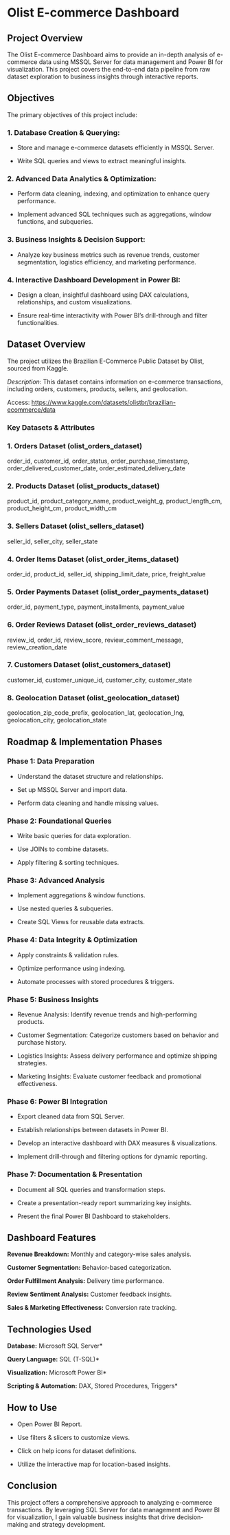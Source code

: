 # Olist E-commerce Dashboard

## Project Overview

The Olist E-commerce Dashboard aims to provide an in-depth analysis of e-commerce data using MSSQL Server for data management and Power BI for visualization. 
This project covers the end-to-end data pipeline from raw dataset exploration to business insights through interactive reports.

## Objectives

The primary objectives of this project include:

### 1. Database Creation & Querying:

* Store and manage e-commerce datasets efficiently in MSSQL Server.

* Write SQL queries and views to extract meaningful insights.

### 2. Advanced Data Analytics & Optimization:

* Perform data cleaning, indexing, and optimization to enhance query performance.

* Implement advanced SQL techniques such as aggregations, window functions, and subqueries.

### 3. Business Insights & Decision Support:

* Analyze key business metrics such as revenue trends, customer segmentation, logistics efficiency, and marketing performance.

### 4. Interactive Dashboard Development in Power BI:

* Design a clean, insightful dashboard using DAX calculations, relationships, and custom visualizations.

* Ensure real-time interactivity with Power BI’s drill-through and filter functionalities.

## Dataset Overview

The project utilizes the Brazilian E-Commerce Public Dataset by Olist, sourced from Kaggle.

*Description:* This dataset contains information on e-commerce transactions, including orders, customers, products, sellers, and geolocation.

Access: https://www.kaggle.com/datasets/olistbr/brazilian-ecommerce/data

### Key Datasets & Attributes

### 1. Orders Dataset (olist_orders_dataset)

order_id, customer_id, order_status, order_purchase_timestamp, order_delivered_customer_date, order_estimated_delivery_date

### 2. Products Dataset (olist_products_dataset)

product_id, product_category_name, product_weight_g, product_length_cm, product_height_cm, product_width_cm

### 3. Sellers Dataset (olist_sellers_dataset)

seller_id, seller_city, seller_state

### 4. Order Items Dataset (olist_order_items_dataset)

order_id, product_id, seller_id, shipping_limit_date, price, freight_value

### 5. Order Payments Dataset (olist_order_payments_dataset)

order_id, payment_type, payment_installments, payment_value

### 6. Order Reviews Dataset (olist_order_reviews_dataset)

review_id, order_id, review_score, review_comment_message, review_creation_date

### 7. Customers Dataset (olist_customers_dataset)

customer_id, customer_unique_id, customer_city, customer_state

### 8. Geolocation Dataset (olist_geolocation_dataset)

geolocation_zip_code_prefix, geolocation_lat, geolocation_lng, geolocation_city, geolocation_state

## Roadmap & Implementation Phases

### Phase 1: Data Preparation

* Understand the dataset structure and relationships.

* Set up MSSQL Server and import data.

* Perform data cleaning and handle missing values.

### Phase 2: Foundational Queries

* Write basic queries for data exploration.

* Use JOINs to combine datasets.

* Apply filtering & sorting techniques.

### Phase 3: Advanced Analysis

* Implement aggregations & window functions.

* Use nested queries & subqueries.

* Create SQL Views for reusable data extracts.

### Phase 4: Data Integrity & Optimization

* Apply constraints & validation rules.

* Optimize performance using indexing.

* Automate processes with stored procedures & triggers.

### Phase 5: Business Insights

* Revenue Analysis: Identify revenue trends and high-performing products.

* Customer Segmentation: Categorize customers based on behavior and purchase history.

* Logistics Insights: Assess delivery performance and optimize shipping strategies.

* Marketing Insights: Evaluate customer feedback and promotional effectiveness.

### Phase 6: Power BI Integration

* Export cleaned data from SQL Server.

* Establish relationships between datasets in Power BI.

* Develop an interactive dashboard with DAX measures & visualizations.

* Implement drill-through and filtering options for dynamic reporting.

### Phase 7: Documentation & Presentation

* Document all SQL queries and transformation steps.

* Create a presentation-ready report summarizing key insights.

* Present the final Power BI Dashboard to stakeholders.

## Dashboard Features

**Revenue Breakdown:** Monthly and category-wise sales analysis.

**Customer Segmentation:** Behavior-based categorization.

**Order Fulfillment Analysis:** Delivery time performance.

**Review Sentiment Analysis:** Customer feedback insights.

**Sales & Marketing Effectiveness:** Conversion rate tracking.

## Technologies Used

**Database:** Microsoft SQL Server*

**Query Language:** SQL (T-SQL)*

**Visualization:** Microsoft Power BI*

**Scripting & Automation:** DAX, Stored Procedures, Triggers*

## How to Use

* Open Power BI Report.

* Use filters & slicers to customize views.

* Click on help icons for dataset definitions.

* Utilize the interactive map for location-based insights.

## Conclusion

This project offers a comprehensive approach to analyzing e-commerce transactions. By leveraging SQL Server for data management and Power BI for visualization, I gain valuable business insights that drive decision-making and strategy development.
